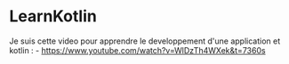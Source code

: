 # LearnKotlin

Je suis cette video pour apprendre le developpement d'une application et kotlin :
    - https://www.youtube.com/watch?v=WlDzTh4WXek&t=7360s
